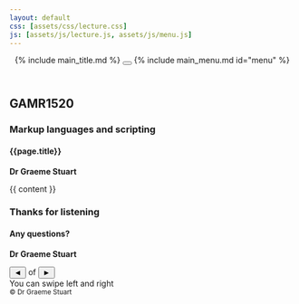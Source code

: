 ```yaml
---
layout: default
css: [assets/css/lecture.css]
js: [assets/js/lecture.js, assets/js/menu.js]
---
```


<header>
    {% include main_title.md %}
    <button id="menuToggler">
        <span></span>
        <span></span>
        <span></span>
    </button>
    {% include main_menu.md id="menu" %}
</header>
<main class="{{page.lang}}">
    <section class="slide home">
        <section>
            <h2>GAMR1520</h2>
            <h3>Markup languages and scripting</h3>
            <h4>{{page.title}}</h4>
        </section>
        <p>
            <strong>Dr Graeme Stuart</strong><br>
        </p>
    </section>
    {{ content }}
    <section class="slide home">
        <div>
            <h3>Thanks for listening</h3>
            <h4>Any questions?</h4>
        </div>
        <p>
            <strong>Dr Graeme Stuart</strong><br>
        </p>
    </section>
</main>
<footer>
    <div class="controls">
        <button id="previousSlide" aria-label="previous slide">◄</button>
        <span id="slideNumber"></span>
        of
        <span id="slideCount"></span>
        <button id="nextSlide" aria-label="next slide">►</button>
    </div>
    <div class="fadeaway">
        You can swipe left and right
    </div>
    <small>&copy; Dr Graeme Stuart</small>
</footer>
